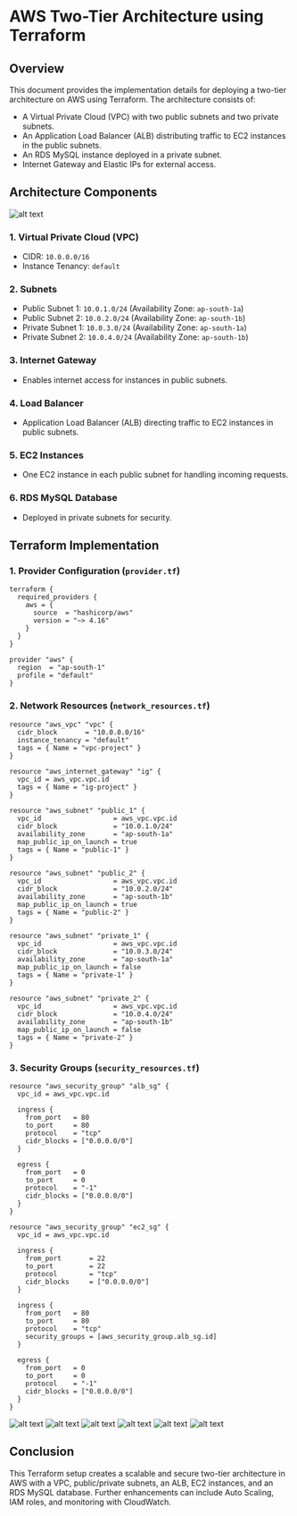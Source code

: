 # AWS Two-Tier Architecture using Terraform

## Overview

This document provides the implementation details for deploying a two-tier architecture on AWS using Terraform. The architecture consists of:

- A Virtual Private Cloud (VPC) with two public subnets and two private subnets.
- An Application Load Balancer (ALB) distributing traffic to EC2 instances in the public subnets.
- An RDS MySQL instance deployed in a private subnet.
- Internet Gateway and Elastic IPs for external access.

## Architecture Components

![alt text](<Screenshot 2025-03-11 at 1.54.19 PM.png>)

### **1. Virtual Private Cloud (VPC)**

- CIDR: `10.0.0.0/16`
- Instance Tenancy: `default`

### **2. Subnets**

- Public Subnet 1: `10.0.1.0/24` (Availability Zone: `ap-south-1a`)
- Public Subnet 2: `10.0.2.0/24` (Availability Zone: `ap-south-1b`)
- Private Subnet 1: `10.0.3.0/24` (Availability Zone: `ap-south-1a`)
- Private Subnet 2: `10.0.4.0/24` (Availability Zone: `ap-south-1b`)

### **3. Internet Gateway**

- Enables internet access for instances in public subnets.

### **4. Load Balancer**

- Application Load Balancer (ALB) directing traffic to EC2 instances in public subnets.

### **5. EC2 Instances**

- One EC2 instance in each public subnet for handling incoming requests.

### **6. RDS MySQL Database**

- Deployed in private subnets for security.

## Terraform Implementation

### **1. Provider Configuration (`provider.tf`)**

```hcl
terraform {
  required_providers {
    aws = {
      source  = "hashicorp/aws"
      version = "~> 4.16"
    }
  }
}

provider "aws" {
  region  = "ap-south-1"
  profile = "default"
}
```

### **2. Network Resources (`network_resources.tf`)**

```hcl
resource "aws_vpc" "vpc" {
  cidr_block       = "10.0.0.0/16"
  instance_tenancy = "default"
  tags = { Name = "vpc-project" }
}

resource "aws_internet_gateway" "ig" {
  vpc_id = aws_vpc.vpc.id
  tags = { Name = "ig-project" }
}

resource "aws_subnet" "public_1" {
  vpc_id                  = aws_vpc.vpc.id
  cidr_block              = "10.0.1.0/24"
  availability_zone       = "ap-south-1a"
  map_public_ip_on_launch = true
  tags = { Name = "public-1" }
}

resource "aws_subnet" "public_2" {
  vpc_id                  = aws_vpc.vpc.id
  cidr_block              = "10.0.2.0/24"
  availability_zone       = "ap-south-1b"
  map_public_ip_on_launch = true
  tags = { Name = "public-2" }
}

resource "aws_subnet" "private_1" {
  vpc_id                  = aws_vpc.vpc.id
  cidr_block              = "10.0.3.0/24"
  availability_zone       = "ap-south-1a"
  map_public_ip_on_launch = false
  tags = { Name = "private-1" }
}

resource "aws_subnet" "private_2" {
  vpc_id                  = aws_vpc.vpc.id
  cidr_block              = "10.0.4.0/24"
  availability_zone       = "ap-south-1b"
  map_public_ip_on_launch = false
  tags = { Name = "private-2" }
}
```

### **3. Security Groups (`security_resources.tf`)**

```hcl
resource "aws_security_group" "alb_sg" {
  vpc_id = aws_vpc.vpc.id

  ingress {
    from_port   = 80
    to_port     = 80
    protocol    = "tcp"
    cidr_blocks = ["0.0.0.0/0"]
  }

  egress {
    from_port   = 0
    to_port     = 0
    protocol    = "-1"
    cidr_blocks = ["0.0.0.0/0"]
  }
}

resource "aws_security_group" "ec2_sg" {
  vpc_id = aws_vpc.vpc.id

  ingress {
    from_port       = 22
    to_port         = 22
    protocol        = "tcp"
    cidr_blocks     = ["0.0.0.0/0"]
  }

  ingress {
    from_port   = 80
    to_port     = 80
    protocol    = "tcp"
    security_groups = [aws_security_group.alb_sg.id]
  }

  egress {
    from_port   = 0
    to_port     = 0
    protocol    = "-1"
    cidr_blocks = ["0.0.0.0/0"]
  }
}
```

![alt text](<Screenshot 2025-03-11 at 2.22.17 PM.png>)
![alt text](<Screenshot 2025-03-11 at 2.23.38 PM.png>)
![alt text](<Screenshot 2025-03-11 at 2.33.12 PM.png>)
![alt text](<Screenshot 2025-03-11 at 2.34.10 PM.png>)
![alt text](<Screenshot 2025-03-11 at 2.35.12 PM.png>)
![alt text](<Screenshot 2025-03-11 at 2.36.50 PM.png>)

## Conclusion

This Terraform setup creates a scalable and secure two-tier architecture in AWS with a VPC, public/private subnets, an ALB, EC2 instances, and an RDS MySQL database. Further enhancements can include Auto Scaling, IAM roles, and monitoring with CloudWatch.
